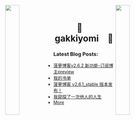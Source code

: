 

<img align="left" src="https://user-images.githubusercontent.com/65187002/144930161-2f783401-8d27-4fdf-a2f7-cc0ba32f1f1f.gif" width="30%" style="display:inline;"><img align="right" src="https://user-images.githubusercontent.com/65187002/144930161-2f783401-8d27-4fdf-a2f7-cc0ba32f1f1f.gif" width="30%" style="display:inline;">
<br>
<p align="center">
    <h1 align="center">🌟&emsp;gakkiyomi&emsp;🌟</h1>
</p>



### Latest Blog Posts:

* [菠萝博客v2.6.2 新功能-订阅博主preview](http://localhost:8080/articles/2025/05/24/1748089282049.html)
* [我的书单](http://localhost:8080/books)
* [菠萝博客 v2.6.1_stable 版本发布！](http://localhost:8080/articles/2025/05/17/1747451410051.html)
* [我窥探了一次他人的人生](http://localhost:8080/articles/2025/05/14/1747217650690.html)
* [More](http://localhost:8080)

  